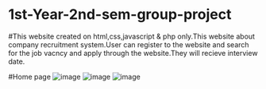 # 1st-Year-2nd-sem-group-project

#This website created on html,css,javascript & php only.This website about company recruitment system.User can register to the website and search for the job vacncy and apply through the website.They will recieve interview date.


#Home page
![image](https://github.com/DisaraMethmali/1st-Year-2nd-sem-group-project/assets/128726645/2278f780-255c-4a71-9549-a7a0d8083d22)
![image](https://github.com/DisaraMethmali/1st-Year-2nd-sem-group-project/assets/128726645/03ddfe3d-981b-4694-990f-1b44bf3b72b6)
![image](https://github.com/DisaraMethmali/1st-Year-2nd-sem-group-project/assets/128726645/f28f35ab-9c76-42f0-8bd0-fe04591ff098)

